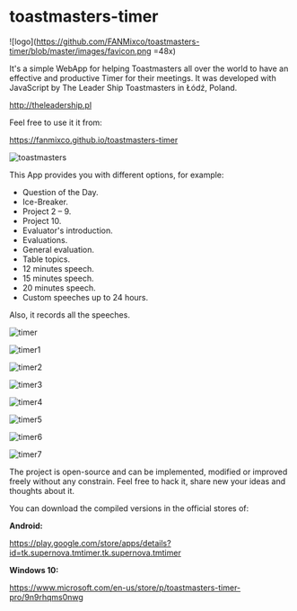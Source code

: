 # toastmasters-timer

![logo](https://github.com/FANMixco/toastmasters-timer/blob/master/images/favicon.png =48x)

It's a simple WebApp for helping Toastmasters all over the world to have an effective and productive Timer for their meetings. It was developed with JavaScript by The Leader Ship Toastmasters in Łódź, Poland.

http://theleadership.pl


Feel free to use it it from:

https://fanmixco.github.io/toastmasters-timer

![toastmasters](http://dominicanewsonline.com/news/wp-content/uploads/2014/10/ToastmastersLogoColor-300x262.jpg)

This App provides you with different options, for example:
- Question of the Day.
- Ice-Breaker.
- Project 2 – 9.
- Project 10.
- Evaluator's introduction.
- Evaluations.
- General evaluation.
- Table topics.
- 12 minutes speech.
- 15 minutes speech.
- 20 minutes speech.
- Custom speeches up to 24 hours.

Also, it records all the speeches.

![timer](https://store-images.s-microsoft.com/image/apps.41272.13531949597940943.58694a5d-6296-42b1-83f7-933b36a72178.dd4cd2e3-ffb6-4480-894b-3ffca9f840db?w=1399&h=787&q=60)

![timer1](https://store-images.s-microsoft.com/image/apps.27019.13531949597940943.58694a5d-6296-42b1-83f7-933b36a72178.47b8f89d-23d9-49c2-8d3f-b98c115259e1?w=1399&h=787&q=60)

![timer2](https://store-images.s-microsoft.com/image/apps.32475.13531949597940943.58694a5d-6296-42b1-83f7-933b36a72178.63394495-8329-4081-98d0-1953956665c1?w=1399&h=787&q=60)

![timer3](https://store-images.s-microsoft.com/image/apps.48164.13531949597940943.58694a5d-6296-42b1-83f7-933b36a72178.2899e912-cbb8-49af-8d85-24fc305e60b9?w=1399&h=787&q=60)

![timer4](https://store-images.s-microsoft.com/image/apps.51674.13531949597940943.58694a5d-6296-42b1-83f7-933b36a72178.9cc88ae6-9865-4b10-996c-ff04f0a856d0?w=1399&h=787&q=60)

![timer5](https://store-images.s-microsoft.com/image/apps.64414.13531949597940943.58694a5d-6296-42b1-83f7-933b36a72178.358b6234-c102-4511-a182-328ced62be73?w=1399&h=787&q=60)

![timer6](https://store-images.s-microsoft.com/image/apps.47197.13531949597940943.58694a5d-6296-42b1-83f7-933b36a72178.199f03c0-c57e-441d-b0f4-0e7a03e07fdc?w=1399&h=787&q=60)

![timer7](https://store-images.s-microsoft.com/image/apps.10836.13531949597940943.58694a5d-6296-42b1-83f7-933b36a72178.cb00b11b-337b-4c07-9a28-914040316245?w=1399&h=787&q=60)

The project is open-source and can be implemented, modified or improved freely without any constrain. Feel free to hack it, share new your ideas and thoughts about it.

You can download the compiled versions in the official stores of:

**Android:**

https://play.google.com/store/apps/details?id=tk.supernova.tmtimer.tk.supernova.tmtimer

**Windows 10:**

https://www.microsoft.com/en-us/store/p/toastmasters-timer-pro/9n9rhqms0nwg
